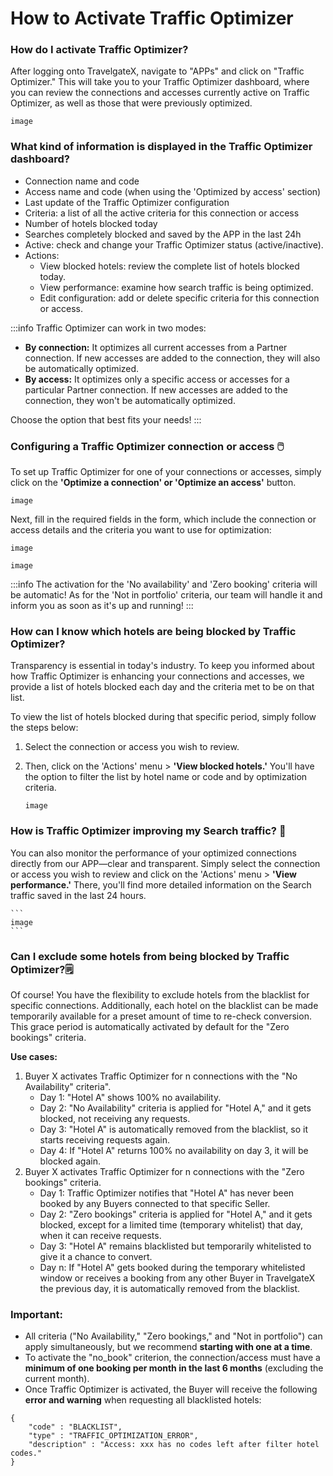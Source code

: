 ﻿---
sidebar_position: 2
---

# How to Activate Traffic Optimizer

### How do I activate Traffic Optimizer?
After logging onto TravelgateX, navigate to "APPs" and click on "Traffic Optimizer." This will take you to your Traffic Optimizer dashboard, where you can review the connections and accesses currently active on Traffic Optimizer, as well as those that were previously optimized. 

```
image
```

### What kind of information is displayed in the Traffic Optimizer dashboard?
- Connection name and code
- Access name and code (when using the 'Optimized by access' section)
- Last update of the Traffic Optimizer configuration
- Criteria: a list of all the active criteria for this connection or access
- Number of hotels blocked today
- Searches completely blocked and saved by the APP in the last 24h
- Active: check and change your Traffic Optimizer status (active/inactive).
- Actions:
    - View blocked hotels: review the complete list of hotels blocked today.
    - View performance: examine how search traffic is being optimized.
    - Edit configuration: add or delete specific criteria for this connection or access.



:::info
Traffic Optimizer can work in two modes:
- **By connection:** It optimizes all current accesses from a Partner connection. If new accesses are added to the connection, they will also be automatically optimized.
- **By access:** It optimizes only a specific access or accesses for a particular Partner connection. If new accesses are added to the connection, they won't be automatically optimized.

Choose the option that best fits your needs!
:::


### Configuring a Traffic Optimizer connection or access 🖱️
To set up Traffic Optimizer for one of your connections or accesses, simply click on the **'Optimize a connection' or 'Optimize an access'** button.

```
image
```

Next, fill in the required fields in the form, which include the connection or access details and the criteria you want to use for optimization:

```
image
```
```
image
```

:::info
The activation for the 'No availability' and 'Zero booking' criteria will be automatic! As for the 'Not in portfolio' criteria, our team will handle it and inform you as soon as it's up and running!
:::

### How can I know which hotels are being blocked by Traffic Optimizer?
Transparency is essential in today's industry. To keep you informed about how Traffic Optimizer is enhancing your connections and accesses, we provide a list of hotels blocked each day and the criteria met to be on that list.

To view the list of hotels blocked during that specific period, simply follow the steps below:

1. Select the connection or access you wish to review.

2. Then, click on the 'Actions' menu > **'View blocked hotels.'** You'll have the option to filter the list by hotel name or code and by optimization criteria.

    ```
    image
    ```

### How is Traffic Optimizer improving my Search traffic? 🔎
You can also monitor the performance of your optimized connections directly from our APP—clear and transparent. Simply select the connection or access you wish to review and click on the 'Actions' menu > **'View performance.'** There, you'll find more detailed information on the Search traffic saved in the last 24 hours. 

    ```
    image
    ```
 
### Can I exclude some hotels from being blocked by Traffic Optimizer?🗒️
Of course! You have the flexibility to exclude hotels from the blacklist for specific connections. Additionally, each hotel on the blacklist can be made temporarily available for a preset amount of time to re-check conversion. This grace period is automatically activated by default for the "Zero bookings" criteria.

**Use cases:**

1. Buyer X activates Traffic Optimizer for n connections with the "No Availability" criteria".
    - Day 1: "Hotel A" shows 100% no availability.
    - Day 2: "No Availability" criteria is applied for "Hotel A," and it gets blocked, not receiving any requests.
    - Day 3: "Hotel A" is automatically removed from the blacklist, so it starts receiving requests again.
    - Day 4: If "Hotel A" returns 100% no availability on day 3, it will be blocked again.
2. Buyer X activates Traffic Optimizer for n connections with the "Zero bookings" criteria.
    - Day 1: Traffic Optimizer notifies that "Hotel A" has never been booked by any Buyers connected to that specific Seller.
    - Day 2: "Zero bookings" criteria is applied for "Hotel A," and it gets blocked, except for a limited time (temporary whitelist) that day, when it can receive requests.
    - Day 3: "Hotel A" remains blacklisted but temporarily whitelisted to give it a chance to convert.
    - Day n: If "Hotel A" gets booked during the temporary whitelisted window or receives a booking from any other Buyer in TravelgateX the previous day, it is automatically removed from the blacklist. 


### Important:
- All criteria ("No Availability," "Zero bookings," and "Not in portfolio") can apply simultaneously, but we recommend **starting with one at a time**.
- To activate the "no_book" criterion, the connection/access must have a **minimum of one booking per month in the last 6 months** (excluding the current month).
- Once Traffic Optimizer is activated, the Buyer will receive the following **error and warning** when requesting all blacklisted hotels:

```
{
    "code" : "BLACKLIST",
    "type" : "TRAFFIC_OPTIMIZATION_ERROR",
    "description" : "Access: xxx has no codes left after filter hotel codes."
}
```
